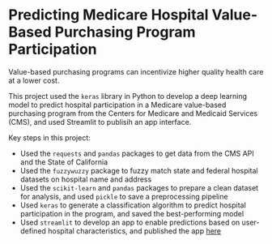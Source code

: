# Predicting Medicare Hospital Value-Based Purchasing Program Participation

Value-based purchasing programs can incentivize higher quality health care at a lower cost.

This project used the `keras` library in Python to develop a deep learning model to predict hospital participation in a Medicare value-based purchasing program from the Centers for Medicare and Medicaid Services (CMS), and used Streamlit to publisih an app interface.

Key steps in this project:

- Used the `requests` and `pandas` packages to get data from the CMS API and the State of California
- Used the `fuzzywuzzy` package to fuzzy match state and federal hospital datasets on hospital name and address
- Used the `scikit-learn` and `pandas` packages to prepare a clean dataset for analysis, and used `pickle` to save a preprocessing pipeline
- Used `keras` to generate a classification algorithm to predict hospital participation in the program, and saved the best-performing model
- Used `streamlit` to develop an app to enable predictions based on user-defined hospital characteristics, and published the app [here](https://predicting-medicare-vbp.streamlit.app/)
